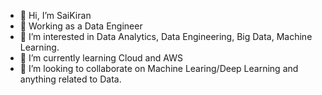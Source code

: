 - 👋 Hi, I’m SaiKiran
- 🏢 Working as a Data Engineer
- 👀 I’m interested in Data Analytics, Data Engineering, Big Data, Machine Learning.
- 🌱 I’m currently learning Cloud and AWS
- 💞️ I’m looking to collaborate on Machine Learing/Deep Learning and anything related to Data.
<!--- 📫 How to reach me ...✉️: saikiranmatla@gmail.com-->


<!---
saikiranmatla/saikiranmatla is a ✨ special ✨ repository because its `README.md` (this file) appears on your GitHub profile.
You can click the Preview link to take a look at your changes.
--->

